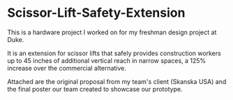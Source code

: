 # Scissor-Lift-Safety-Extension

This is a hardware project I worked on for my freshman design project at Duke.

It is an extension for scissor lifts that safely provides construction workers up to 45 inches of additional vertical reach in narrow spaces, a 125% increase over the commercial alternative.

Attached are the original proposal from my team's client (Skanska USA) and the final poster our team created to showcase our prototype.
